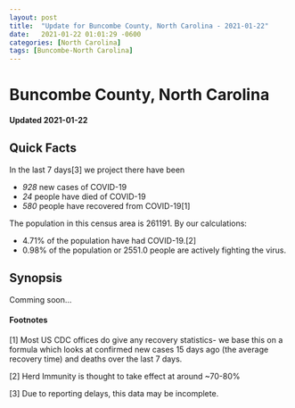 ```yaml
---
layout: post
title:  "Update for Buncombe County, North Carolina - 2021-01-22"
date:   2021-01-22 01:01:29 -0600
categories: [North Carolina]
tags: [Buncombe-North Carolina]
---
```


# Buncombe County, North Carolina
#### Updated 2021-01-22

## Quick Facts

In the last 7 days[3] we project there have been
- *928* new cases of COVID-19
- *24* people have died of COVID-19
- *580* people have recovered from COVID-19[1]

The population in this census area is 261191. By our calculations:
- 4.71% of the population have had COVID-19.[2]
- 0.98% of the population or 2551.0 people are actively fighting the virus.

## Synopsis

Comming soon...


#### Footnotes

[1] Most US CDC offices do give any recovery statistics- we base this on a formula which looks at confirmed new cases
15 days ago (the average recovery time) and deaths over the last 7 days.

[2] Herd Immunity is thought to take effect at around ~70-80%

[3] Due to reporting delays, this data may be incomplete.
 
    